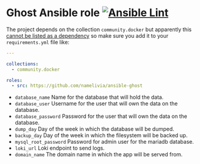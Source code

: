 # Ghost Ansible role [![Ansible Lint](https://github.com/namelivia/ansible-ghost/actions/workflows/ansible-lint.yml/badge.svg)](https://github.com/namelivia/ansible-ghost/actions/workflows/ansible-lint.yml)

The project depends on the collection `community.docker` but apparently this [cannot be listed as a dependency](https://github.com/ansible/ansible/issues/62847) so make sure you add it to your `requirements.yml` file like:

```yml
---

collections:
  - community.docker

roles:
  - src: https://github.com/namelivia/ansible-ghost
```

 - `database_name` Name for the database that will hold the data.
 - `database_user` Username for the user that will own the data on the database.
 - `database_password` Password for the user that will own the data on the database.
 - `dump_day` Day of the week in which the database will be dumped.
 - `backup_day` Day of the week in which the filesystem will be backed up.
 - `mysql_root_password` Password for admin user for the mariadb database.
 - `loki_url` Loki endpoint to send logs.
 - `domain_name` The domain name in which the app will be served from.
